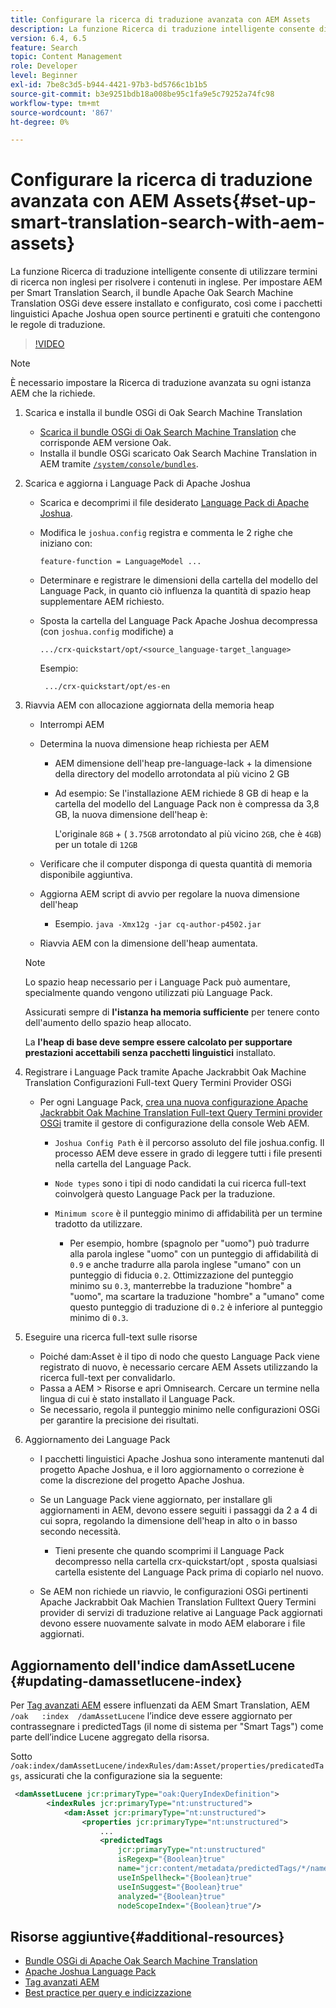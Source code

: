 ```yaml
---
title: Configurare la ricerca di traduzione avanzata con AEM Assets
description: La funzione Ricerca di traduzione intelligente consente di utilizzare termini di ricerca non inglesi per risolvere i contenuti in inglese. Per impostare AEM per Smart Translation Search, il bundle Apache Oak Search Machine Translation OSGi deve essere installato e configurato, così come i pacchetti linguistici Apache Joshua open source pertinenti e gratuiti che contengono le regole di traduzione.
version: 6.4, 6.5
feature: Search
topic: Content Management
role: Developer
level: Beginner
exl-id: 7be8c3d5-b944-4421-97b3-bd5766c1b1b5
source-git-commit: b3e9251bdb18a008be95c1fa9e5c79252a74fc98
workflow-type: tm+mt
source-wordcount: '867'
ht-degree: 0%

---
```


# Configurare la ricerca di traduzione avanzata con AEM Assets{#set-up-smart-translation-search-with-aem-assets}

La funzione Ricerca di traduzione intelligente consente di utilizzare termini di ricerca non inglesi per risolvere i contenuti in inglese. Per impostare AEM per Smart Translation Search, il bundle Apache Oak Search Machine Translation OSGi deve essere installato e configurato, così come i pacchetti linguistici Apache Joshua open source pertinenti e gratuiti che contengono le regole di traduzione.

>[!VIDEO](https://video.tv.adobe.com/v/21291?quality=12&learn=on)

>[!NOTE]
>
>È necessario impostare la Ricerca di traduzione avanzata su ogni istanza AEM che la richiede.

1. Scarica e installa il bundle OSGi di Oak Search Machine Translation
   * [Scarica il bundle OSGi di Oak Search Machine Translation](https://search.maven.org/#search%7Cgav%7C1%7Cg%3A%22org.apache.jackrabbit%22%20AND%20a%3A%22oak-search-mt%22) che corrisponde AEM versione Oak.
   * Installa il bundle OSGi scaricato Oak Search Machine Translation in AEM tramite [ `/system/console/bundles`](http://localhost:4502/system/console/bundles).

2. Scarica e aggiorna i Language Pack di Apache Joshua
   * Scarica e decomprimi il file desiderato [Language Pack di Apache Joshua](https://cwiki.apache.org/confluence/display/JOSHUA/Language+Packs).
   * Modifica le `joshua.config` registra e commenta le 2 righe che iniziano con:

      ```
      feature-function = LanguageModel ...
      ```

   * Determinare e registrare le dimensioni della cartella del modello del Language Pack, in quanto ciò influenza la quantità di spazio heap supplementare AEM richiesto.
   * Sposta la cartella del Language Pack Apache Joshua decompressa (con `joshua.config` modifiche) a

      ```
      .../crx-quickstart/opt/<source_language-target_language>
      ```

      Esempio:

      ```
       .../crx-quickstart/opt/es-en
      ```

3. Riavvia AEM con allocazione aggiornata della memoria heap
   * Interrompi AEM
   * Determina la nuova dimensione heap richiesta per AEM

      * AEM dimensione dell&#39;heap pre-language-lack + la dimensione della directory del modello arrotondata al più vicino 2 GB
      * Ad esempio: Se l&#39;installazione AEM richiede 8 GB di heap e la cartella del modello del Language Pack non è compressa da 3,8 GB, la nuova dimensione dell&#39;heap è:

         L&#39;originale `8GB` + ( `3.75GB` arrotondato al più vicino `2GB`, che è `4GB`) per un totale di `12GB`
   * Verificare che il computer disponga di questa quantità di memoria disponibile aggiuntiva.
   * Aggiorna AEM script di avvio per regolare la nuova dimensione dell&#39;heap

      * Esempio. `java -Xmx12g -jar cq-author-p4502.jar`
   * Riavvia AEM con la dimensione dell&#39;heap aumentata.

   >[!NOTE]
   >
   >Lo spazio heap necessario per i Language Pack può aumentare, specialmente quando vengono utilizzati più Language Pack.
   >
   >
   >Assicurati sempre di **l&#39;istanza ha memoria sufficiente** per tenere conto dell&#39;aumento dello spazio heap allocato.
   >
   >
   >La **l&#39;heap di base deve sempre essere calcolato per supportare prestazioni accettabili senza pacchetti linguistici** installato.

4. Registrare i Language Pack tramite Apache Jackrabbit Oak Machine Translation Configurazioni Full-text Query Termini Provider OSGi

   * Per ogni Language Pack, [crea una nuova configurazione Apache Jackrabbit Oak Machine Translation Full-text Query Termini provider OSGi](http://localhost:4502/system/console/configMgr/org.apache.jackrabbit.oak.plugins.index.mt.MTFulltextQueryTermsProviderFactory) tramite il gestore di configurazione della console Web AEM.

      * `Joshua Config Path` è il percorso assoluto del file joshua.config. Il processo AEM deve essere in grado di leggere tutti i file presenti nella cartella del Language Pack.
      * `Node types` sono i tipi di nodo candidati la cui ricerca full-text coinvolgerà questo Language Pack per la traduzione.
      * `Minimum score` è il punteggio minimo di affidabilità per un termine tradotto da utilizzare.

         * Per esempio, hombre (spagnolo per &quot;uomo&quot;) può tradurre alla parola inglese &quot;uomo&quot; con un punteggio di affidabilità di `0.9` e anche tradurre alla parola inglese &quot;umano&quot; con un punteggio di fiducia `0.2`. Ottimizzazione del punteggio minimo su `0.3`, manterrebbe la traduzione &quot;hombre&quot; a &quot;uomo&quot;, ma scartare la traduzione &quot;hombre&quot; a &quot;umano&quot; come questo punteggio di traduzione di `0.2` è inferiore al punteggio minimo di `0.3`.

5. Eseguire una ricerca full-text sulle risorse
   * Poiché dam:Asset è il tipo di nodo che questo Language Pack viene registrato di nuovo, è necessario cercare AEM Assets utilizzando la ricerca full-text per convalidarlo.
   * Passa a AEM > Risorse e apri Omnisearch. Cercare un termine nella lingua di cui è stato installato il Language Pack.
   * Se necessario, regola il punteggio minimo nelle configurazioni OSGi per garantire la precisione dei risultati.

6. Aggiornamento dei Language Pack
   * I pacchetti linguistici Apache Joshua sono interamente mantenuti dal progetto Apache Joshua, e il loro aggiornamento o correzione è come la discrezione del progetto Apache Joshua.
   * Se un Language Pack viene aggiornato, per installare gli aggiornamenti in AEM, devono essere seguiti i passaggi da 2 a 4 di cui sopra, regolando la dimensione dell&#39;heap in alto o in basso secondo necessità.

      * Tieni presente che quando scomprimi il Language Pack decompresso nella cartella crx-quickstart/opt , sposta qualsiasi cartella esistente del Language Pack prima di copiarlo nel nuovo.
   * Se AEM non richiede un riavvio, le configurazioni OSGi pertinenti Apache Jackrabbit Oak Machien Translation Fulltext Query Termini provider di servizi di traduzione relative ai Language Pack aggiornati devono essere nuovamente salvate in modo AEM elaborare i file aggiornati.


## Aggiornamento dell&#39;indice damAssetLucene {#updating-damassetlucene-index}

Per [Tag avanzati AEM](https://helpx.adobe.com/experience-manager/6-3/assets/using/touch-ui-smart-tags.html) essere influenzati da AEM Smart Translation, AEM `/oak   :index  /damAssetLucene` l’indice deve essere aggiornato per contrassegnare i predictedTags (il nome di sistema per &quot;Smart Tags&quot;) come parte dell’indice Lucene aggregato della risorsa.

Sotto `/oak:index/damAssetLucene/indexRules/dam:Asset/properties/predicatedTags`, assicurati che la configurazione sia la seguente:

```xml
 <damAssetLucene jcr:primaryType="oak:QueryIndexDefinition">
        <indexRules jcr:primaryType="nt:unstructured">
            <dam:Asset jcr:primaryType="nt:unstructured">
                <properties jcr:primaryType="nt:unstructured">
                    ...
                    <predictedTags
                        jcr:primaryType="nt:unstructured"
                        isRegexp="{Boolean}true"
                        name="jcr:content/metadata/predictedTags/*/name"
                        useInSpellheck="{Boolean}true"
                        useInSuggest="{Boolean}true"
                        analyzed="{Boolean}true"
                        nodeScopeIndex="{Boolean}true"/>
```

## Risorse aggiuntive{#additional-resources}

* [Bundle OSGi di Apache Oak Search Machine Translation](https://search.maven.org/#search%7Cgav%7C1%7Cg%3A%22org.apache.jackrabbit%22%20AND%20a%3A%22oak-search-mt%22)
* [Apache Joshua Language Pack](https://cwiki.apache.org/confluence/display/JOSHUA/Language+Packs)
* [Tag avanzati AEM](https://helpx.adobe.com/experience-manager/6-3/assets/using/touch-ui-smart-tags.html)
* [Best practice per query e indicizzazione](https://helpx.adobe.com/experience-manager/6-5/sites/deploying/using/best-practices-for-queries-and-indexing.html)
